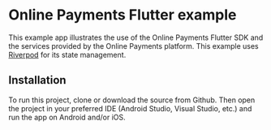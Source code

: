 # Online Payments Flutter example

This example app illustrates the use of the Online Payments Flutter SDK and the services 
provided by the Online Payments platform. This example uses [Riverpod](https://riverpod.dev/) 
for its state management. 


Installation
------------

To run this project, clone or download the source from Github. Then open the project 
in your preferred IDE (Android Studio, Visual Studio, etc.) and run the app on Android 
and/or iOS.
